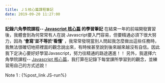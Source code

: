 ```yaml
---
title: ＪＳ核心篇課程筆記
date: 2019-09-20 11:27:00
---
```

**記錄六角學院課程-- [Javascript 核心篇](https://www.hexschool.com/courses/js-core.html) 的學習筆記**
在結束一年的前端開發實習後，我體會到為何常常有人在說 Javascript要入門容易，但要精通必須下很大努力，因為 **‘會寫’並不等於‘看懂’** ，我常常發現當別人問起我怎麼做出這些任務時，我無法很確切地把裡面的觀念說出來，有時候甚至說到後來越來越沒有自信。因此我下定決心要好好學習Javascript，努力往精通的路途邁進！！
另外，我選擇六角學院課程-- [Javascript 核心篇](https://www.hexschool.com/courses/js-core.html)，我打算在記錄下每堂課所學習到的觀念，並練習用自己的方式述說！

Note 1 : {%post_link JS-run%}

